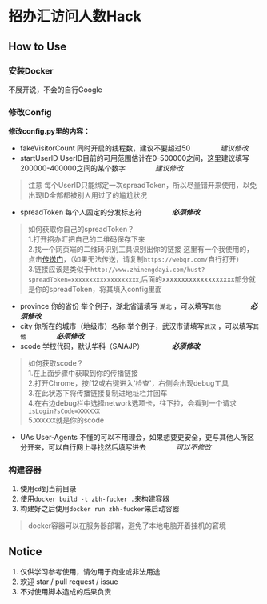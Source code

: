 # 招办汇访问人数Hack

## How to Use

### 安装Docker
不展开说，不会的自行Google

### 修改Config
**修改config.py里的内容：**

- fakeVisitorCount 同时开启的线程数，建议不要超过50 &emsp;&emsp;&emsp;&emsp;*建议修改*
- startUserID UserID目前的可用范围估计在0-500000之间，这里建议填写200000-400000之间的某个数字  &emsp;&emsp;&emsp;&emsp;*建议修改*

> 注意 每个UserID只能绑定一次spreadToken，所以尽量错开来使用，以免出现ID全部都被别人用过了的尴尬状况

- spreadToken 每个人固定的分发标志符 &emsp;&emsp;&emsp;&emsp;***必须修改***

> 如何获取你自己的spreadToken？<br/>
> 1.打开招办汇把自己的二维码保存下来 <br/>
> 2.找一个网页端的二维码识别工具识别出你的链接 这里有一个我使用的，点击[传送门](https://webqr.com/)，（如果无法传送，请复制`https://webqr.com/`自行打开）<br/>
> 3.链接应该是类似于`http://www.zhinengdayi.com/hust?spreadToken=xxxxxxxxxxxxxxxxxxx`,后面的xxxxxxxxxxxxxxxxxxx部分就是你的spreadToken，将其填入config里面

- province 你的省份 举个例子，湖北省请填写 `湖北` ，可以填写`其他` &emsp;&emsp;&emsp;&emsp;***必须修改***
- city 你所在的城市（地级市）名称 举个例子，武汉市请填写`武汉` ，可以填写`其他` &emsp;&emsp;&emsp;&emsp;***必须修改***
- scode 学校代码，默认华科（SAIAJP）&emsp;&emsp;&emsp;&emsp;***必须修改***

> 如何获取scode？<br/>
> 1.在上面步骤中获取到你的传播链接<br/>
> 2.打开Chrome，按f12或右键进入'检查'，右侧会出现debug工具<br/>
> 3.在此状态下将传播链接复制进地址栏并回车<br/>
> 4.在右边debug栏中选择network选项卡，往下拉，会看到一个请求`isLogin?sCode=XXXXXX`<br/>
> 5.`XXXXXX`就是你的scode<br/>

- UAs User-Agents 不懂的可以不用理会，如果想要更安全，更与其他人所区分开来，可以自行网上寻找然后填写进去 &emsp;&emsp;&emsp;&emsp;*可以不修改*

### 构建容器

1. 使用`cd`到当前目录
2. 使用`docker build -t zbh-fucker .`来构建容器
3. 构建好之后使用`docker run zbh-fucker`来启动容器

> docker容器可以在服务器部署，避免了本地电脑开着挂机的窘境

## Notice

1. 仅供学习参考使用，请勿用于商业或非法用途
2. 欢迎 star / pull request / issue
3. 不对使用脚本造成的后果负责
